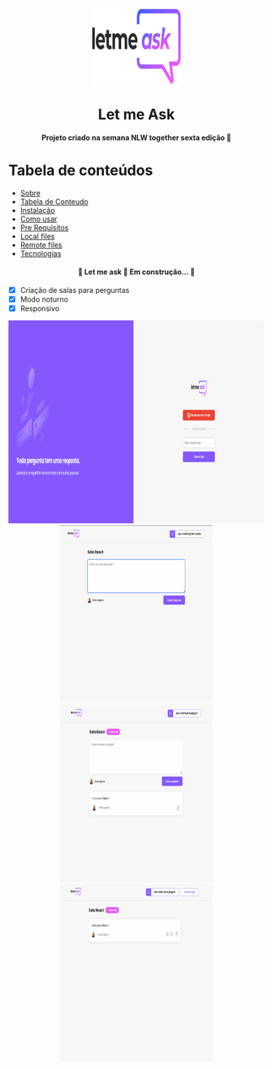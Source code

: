 <p align="center">
	<a href="https://letmeask-nlw-c05b8.web.app/">
		<img src="./src/assets/images/logo.svg" height="150" width="175" alt="logo let me ask" />
	</a>
</p>

<h1 id="#sobre" align="center">Let me Ask</h1>

<h4 align="center">Projeto criado na semana NLW together sexta edição 🚀</h4>

Tabela de conteúdos
=================
<!--ts-->
* [Sobre](#Sobre)
* [Tabela de Conteudo](#tabela-de-conteudo)
* [Instalação](#instalacao)
* [Como usar](#como-usar)
* [Pre Requisitos](#pre-requisitos)
* [Local files](#local-files)
* [Remote files](#remote-files)
* [Tecnologias](#tecnologias)
<!--te-->

<h4 align="center">
	🚧 Let me ask 🚀 Em construção... 🚧
</h4>


- [x] Criação de salas para perguntas
- [x] Modo noturno
- [x] Responsivo

<div align="center">
	<img src="./src/assets/readme-images/letmeaskhome.png" alt="pagina principal da aplicação" height="400" width="600">
	<img src="./src/assets/readme-images/letmeask-perguntas.png" alt="pagina onde se faz as perguntas" height="350"
		width="300">
	<img src="./src/assets/readme-images/letmeaskpergunta.png" alt="lista de perguntas" height="350" width="300">
	<img src="./src/assets/readme-images/letmeaskAdmin.png" alt="pagina de admin" height="350" width="300">
</div>

